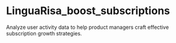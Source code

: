 # LinguaRisa_boost_subscriptions
Analyze user activity data to help product managers craft effective subscription growth strategies.

